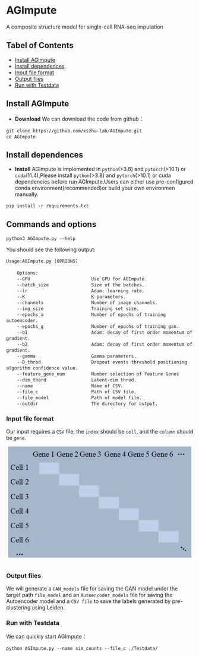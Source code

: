 
# AGImpute
A composite structure model for single-cell RNA-seq imputation
## Tabel of Contents
- [Install AGImpute](#installAGImpute)
- [Install dependences](#installdependences)
- [Input file format](#inputfileformat)
- [Output files](#outputfiles)
- [Run with Testdata](#runwithtestdata)

## <a name="installAGImpute"></a>Install AGImpute
- **Download** We can download the code from github：
```
git clone https://github.com/xszhu-lab/AGImpute.git
cd AGImpute
```
## <a name="installdependences"></a>Install dependences
- **Install** 
AGImpute is implemented in `python`(>3.8) and `pytorch`(>10.1) or `cuda`(11.4),Please install `python`(>3.8) and `pytorch`(>10.1) or cuda dependencies before run AGImpute.Users can either use pre-configured conda environment(recommended)or build your own environmen manually.
 ```
 pip install -r requirements.txt 
 ```

## Commands and options
```
python3 AGImpute.py --help
```
You should see the following output:
```
Usage:AGImpute.py [OPRIONS]

    Options:
    --GPU                       Use GPU for AGImpute.
    --batch_size                Size of the batches.
    --lr                        Adam: learning rate.
    --K                         K parameters.
    --channels                  Number of image channels.
    --img_size                  Training set size.
    --epochs_a                  Number of epochs of training autoencoder.
    --epochs_g                  Number of epochs of training gan.
    --b1                        Adam: decay of first order momentum of gradient.
    --b2                        Adam: decay of first order momentum of gradient.
    --gamma                     Gamma parameters.
    --D_throd                   Dropout events threshold positioning algorithm confidence value.
    --feature_gene_num          Number selection of Feature Genes
    --dim_thord                 Latent-dim throd.
    --name                      Name of CSV.
    --file_c                    Path of CSV file.
    --file_model                Path of model file.
    --outdir                    The directory for output.
```

### <a name="inputfileformat"></a>Input file format
Our input requires a `CSV` file, the `index` should be `cell`, and the `column` should be `gene`.

![image](https://github.com/xszhu-lab/AGImpute/blob/main/images/expression%20matrix.png)

### <a name="outputfiles"></a>Output files
We will generate a `GAN_models` file for saving the GAN model under the target path `file_model` and an `Autoencoder_models` file for saving the Autoencoder model and a `CSV file` to save the labels generated by pre-clustering using Leiden.
### <a name="runwithtestdata"></a>Run with Testdata
We can quickly start AGImpute：
```
python AGImpute.py --name sim_counts --file_c ./Testdata/ 
```
